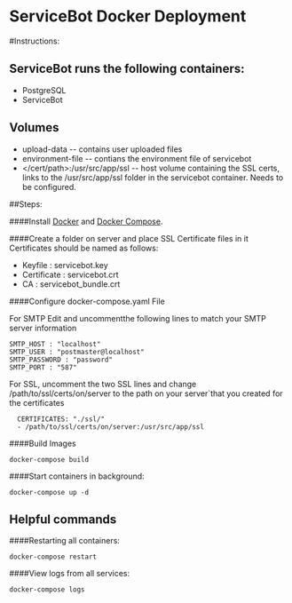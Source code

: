 # ServiceBot Docker Deployment


#Instructions:

## ServiceBot runs the following containers:
- PostgreSQL
- ServiceBot

## Volumes 
  - upload-data -- contains user uploaded files 
  - environment-file -- contians the environment file of servicebot
  - </cert/path>:/usr/src/app/ssl -- host volume containing the SSL certs,
    links to the /usr/src/app/ssl folder in the servicebot container. 
    Needs to be configured.

##Steps:

####Install [Docker](http://docs.docker.com/installation/) and [Docker Compose](https://docs.docker.com/compose/install/).

####Create a folder on server and place SSL Certificate files in it
Certificates should be named as follows:
- Keyfile : servicebot.key
- Certificate : servicebot.crt
- CA : servicebot_bundle.crt



####Configure docker-compose.yaml File

For SMTP Edit and uncommentthe following lines to match
 your SMTP server information
 
    SMTP_HOST : "localhost"
    SMTP_USER : "postmaster@localhost"
    SMTP_PASSWORD : "password"
    SMTP_PORT : "587"

For SSL, uncomment the two SSL lines and change /path/to/ssl/certs/on/server
to the path on your server`that you created for the certificates
     
      CERTIFICATES: "./ssl/"
      - /path/to/ssl/certs/on/server:/usr/src/app/ssl


####Build Images
    
    docker-compose build
####Start containers in background:
    
    docker-compose up -d
## Helpful commands
####Restarting all containers:
    
    docker-compose restart
####View logs from all services:
    
    docker-compose logs
